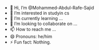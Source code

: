 - 👋 Hi, I’m @Mohammed-Abdul-Rafe-Sajid
- 👀 I’m interested in studyin cs
- 🌱 I’m currently learning ...
- 💞️ I’m looking to collaborate on ...
- 📫 How to reach me ...
- 😄 Pronouns: he/him
- ⚡ Fun fact: Nothing.

<!---
Mohammed-Abdul-Rafe-Sajid/Mohammed-Abdul-Rafe-Sajid is a ✨ special ✨ repository because its `README.md` (this file) appears on your GitHub profile.
You can click the Preview link to take a look at your changes.
--->
